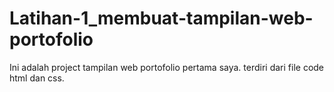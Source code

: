 # Latihan-1_membuat-tampilan-web-portofolio
Ini adalah project tampilan web portofolio pertama saya. terdiri dari file code html dan css. 
